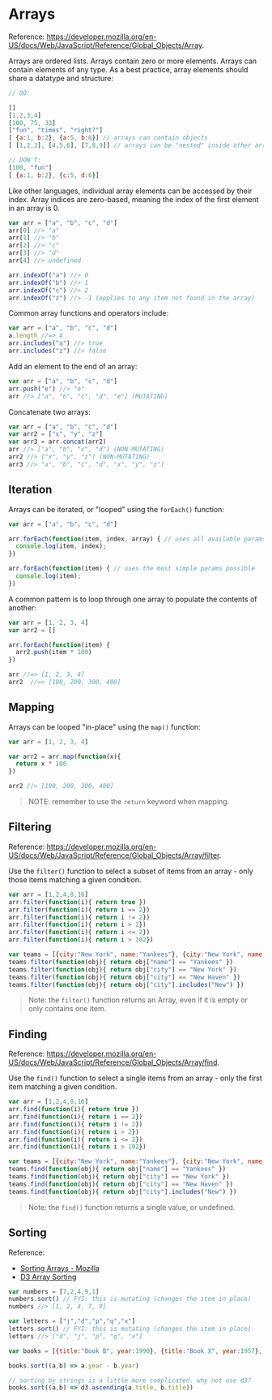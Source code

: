 
# Arrays

Reference: https://developer.mozilla.org/en-US/docs/Web/JavaScript/Reference/Global_Objects/Array.

Arrays are ordered lists. Arrays contain zero or more elements. Arrays can contain elements of any type. As a best practice, array elements should share a datatype and structure:

```` js
// DO:

[]
[1,2,3,4]
[100, 75, 33]
["fun", "times", "right?"]
[ {a:1, b:2}, {a:5, b:6}] // arrays can contain objects
[ [1,2,3], [4,5,6], [7,8,9]] // arrays can be "nested" inside other arrays

// DON'T:
[100, "fun"]
[ {a:1, b:2}, {c:5, d:6}]
````

Like other languages, individual array elements can be accessed by their index. Array indices are zero-based, meaning the index of the first element in an array is 0.

```` js
var arr = ["a", "b", "c", "d"]
arr[0] //> "a"
arr[1] //> "b"
arr[2] //> "c"
arr[3] //> "d"
arr[4] //> undefined

arr.indexOf("a") //> 0
arr.indexOf("b") //> 1
arr.indexOf("c") //> 2
arr.indexOf("z") //> -1 (applies to any item not found in the array)
````

Common array functions and operators include:

```` js
var arr = ["a", "b", "c", "d"]
a.length //=> 4
arr.includes("a") //> true
arr.includes("z") //> false
````

Add an element to the end of an array:

```` js
var arr = ["a", "b", "c", "d"]
arr.push("e") //> "e"
arr //> ["a", "b", "c", "d", "e"] (MUTATING)
````

Concatenate two arrays:

```` js
var arr = ["a", "b", "c", "d"]
var arr2 = ["x", "y", "z"]
var arr3 = arr.concat(arr2)
arr //> ["a", "b", "c", "d"] (NON-MUTATING)
arr2 //> ["x", "y", "z"] (NON-MUTATING)
arr3 //> "a", "b", "c", "d", "x", "y", "z"]
````

## Iteration

Arrays can be iterated, or "looped" using the `forEach()` function:

```` js
var arr = ["a", "b", "c", "d"]

arr.forEach(function(item, index, array) { // uses all available params
  console.log(item, index);
})

arr.forEach(function(item) { // uses the most simple params possible
  console.log(item);
})
````

A common pattern is to loop through one array to populate the contents of another:

```` js
var arr = [1, 2, 3, 4]
var arr2 = []

arr.forEach(function(item) {
  arr2.push(item * 100)
})

arr //=> [1, 2, 3, 4]
arr2  //=> [100, 200, 300, 400]
````

## Mapping

Arrays can be looped "in-place" using the `map()` function:

```` js
var arr = [1, 2, 3, 4]

var arr2 = arr.map(function(x){
  return x * 100
})

arr2 //> [100, 200, 300, 400]
````

> NOTE: remember to use the `return` keyword when mapping.

## Filtering

Reference: https://developer.mozilla.org/en-US/docs/Web/JavaScript/Reference/Global_Objects/Array/filter.

Use the `filter()` function to select a subset of items from an array - only those items matching a given condition.

```` js
var arr = [1,2,4,8,16]
arr.filter(function(i){ return true })
arr.filter(function(i){ return i == 2})
arr.filter(function(i){ return i != 2})
arr.filter(function(i){ return i > 2})
arr.filter(function(i){ return i <= 2})
arr.filter(function(i){ return i > 102})
````

```` js
var teams = [{city:"New York", name:"Yankees"}, {city:"New York", name:"Mets"}, {city:"Boston", name:"Red Sox"}]
teams.filter(function(obj){ return obj["name"] == "Yankees" })
teams.filter(function(obj){ return obj["city"] == "New York" })
teams.filter(function(obj){ return obj["city"] == "New Haven" })
teams.filter(function(obj){ return obj["city"].includes("New") })
````

> Note: the `filter()` function returns an Array, even if it is empty or only contains one item.

## Finding

Reference: https://developer.mozilla.org/en-US/docs/Web/JavaScript/Reference/Global_Objects/Array/find.

Use the `find()` function to select a single items from an array - only the first item matching a given condition.

```` js
var arr = [1,2,4,8,16]
arr.find(function(i){ return true })
arr.find(function(i){ return i == 2})
arr.find(function(i){ return i != 2})
arr.find(function(i){ return i > 2})
arr.find(function(i){ return i <= 2})
arr.find(function(i){ return i > 102})
````

```` js
var teams = [{city:"New York", name:"Yankees"}, {city:"New York", name:"Mets"}, {city:"Boston", name:"Red Sox"}]
teams.find(function(obj){ return obj["name"] == "Yankees" })
teams.find(function(obj){ return obj["city"] == "New York" })
teams.find(function(obj){ return obj["city"] == "New Haven" })
teams.find(function(obj){ return obj["city"].includes("New") })

````

> Note: the `find()` function returns a single value, or undefined.

## Sorting

Reference:
  + [Sorting Arrays - Mozilla](https://developer.mozilla.org/en-US/docs/Web/JavaScript/Reference/Global_Objects/Array/sort)
  + [D3 Array Sorting](https://github.com/d3/d3-array#ascending)

```js
var numbers = [7,2,4,9,1]
numbers.sort() // FYI: this is mutating (changes the item in place)
numbers //> [1, 2, 4, 7, 9]

var letters = ["j","d","p","q","x"]
letters.sort() // FYI: this is mutating (changes the item in place)
letters //> ["d", "j", "p", "q", "x"]
```


```js
var books = [{title:"Book B", year:1990}, {title:"Book X", year:1957}, {title:"Book A", year:2030}]

books.sort((a,b) => a.year - b.year)

// sorting by strings is a little more complicated. why not use d3?
books.sort((a,b) => d3.ascending(a.title, b.title))
```
